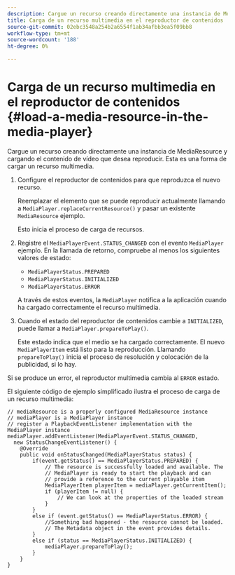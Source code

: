 ```yaml
---
description: Cargue un recurso creando directamente una instancia de MediaResource y cargando el contenido de vídeo que desea reproducir. Esta es una forma de cargar un recurso multimedia.
title: Carga de un recurso multimedia en el reproductor de contenidos
source-git-commit: 02ebc3548a254b2a6554f1ab34afbb3ea5f09bb8
workflow-type: tm+mt
source-wordcount: '188'
ht-degree: 0%

---
```


# Carga de un recurso multimedia en el reproductor de contenidos {#load-a-media-resource-in-the-media-player}

Cargue un recurso creando directamente una instancia de MediaResource y cargando el contenido de vídeo que desea reproducir. Esta es una forma de cargar un recurso multimedia.

1. Configure el reproductor de contenidos para que reproduzca el nuevo recurso.

   Reemplazar el elemento que se puede reproducir actualmente llamando a `MediaPlayer.replaceCurrentResource()` y pasar un existente `MediaResource` ejemplo.

   Esto inicia el proceso de carga de recursos.

1. Registre el `MediaPlayerEvent.STATUS_CHANGED` con el evento `MediaPlayer` ejemplo. En la llamada de retorno, compruebe al menos los siguientes valores de estado:

   * `MediaPlayerStatus.PREPARED`
   * `MediaPlayerStatus.INITIALIZED`
   * `MediaPlayerStatus.ERROR`

   A través de estos eventos, la `MediaPlayer` notifica a la aplicación cuando ha cargado correctamente el recurso multimedia.
1. Cuando el estado del reproductor de contenidos cambie a `INITIALIZED`, puede llamar a `MediaPlayer.prepareToPlay()`.

   Este estado indica que el medio se ha cargado correctamente. El nuevo `MediaPlayerItem` está listo para la reproducción. Llamando `prepareToPlay()` inicia el proceso de resolución y colocación de la publicidad, si lo hay.

Si se produce un error, el reproductor multimedia cambia al `ERROR` estado.

El siguiente código de ejemplo simplificado ilustra el proceso de carga de un recurso multimedia:

```java>
// mediaResource is a properly configured MediaResource instance 
// mediaPlayer is a MediaPlayer instance 
// register a PlaybackEventListener implementation with the MediaPlayer instance 
mediaPlayer.addEventListener(MediaPlayerEvent.STATUS_CHANGED,  
  new StatusChangeEventListener() { 
    @Override 
    public void onStatusChanged(MediaPlayerStatus status) { 
        if(event.getStatus() == MediaPlayerStatus.PREPARED) { 
            // The resource is successfully loaded and available. The  
            // MediaPlayer is ready to start the playback and can 
            // provide a reference to the current playable item 
            MediaPlayerItem playerItem = mediaPlayer.getCurrentItem(); 
            if (playerItem != null) { 
                // We can look at the properties of the loaded stream 
            } 
        } 
        else if (event.getStatus() == MediaPlayerStatus.ERROR) { 
            //Something bad happened - the resource cannot be loaded. 
            // The Metadata object in the event provides details. 
        } 
        else if (status == MediaPlayerStatus.INITIALIZED) { 
            mediaPlayer.prepareToPlay(); 
        } 
    } 
} 
```
